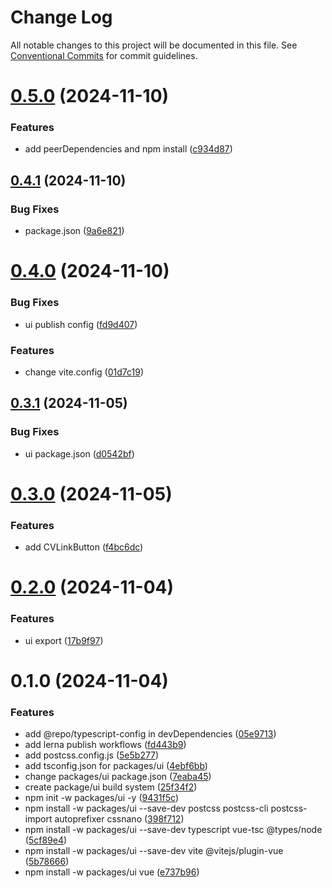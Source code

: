 # Change Log

All notable changes to this project will be documented in this file.
See [Conventional Commits](https://conventionalcommits.org) for commit guidelines.

# [0.5.0](https://github.com/Dai7Igarashi/ui-sample-1/compare/@dai7igarashi/ui@0.4.1...@dai7igarashi/ui@0.5.0) (2024-11-10)

### Features

* add peerDependencies and npm install ([c934d87](https://github.com/Dai7Igarashi/ui-sample-1/commit/c934d87b53c9a46fa8a3889ea3c74d2b641f317d))

## [0.4.1](https://github.com/Dai7Igarashi/ui-sample-1/compare/@dai7igarashi/ui@0.4.0...@dai7igarashi/ui@0.4.1) (2024-11-10)

### Bug Fixes

- package.json ([9a6e821](https://github.com/Dai7Igarashi/ui-sample-1/commit/9a6e821035f83641106307238a7daf4224ecb649))

# [0.4.0](https://github.com/Dai7Igarashi/ui-sample-1/compare/@dai7igarashi/ui@0.3.1...@dai7igarashi/ui@0.4.0) (2024-11-10)

### Bug Fixes

- ui publish config ([fd9d407](https://github.com/Dai7Igarashi/ui-sample-1/commit/fd9d4070cbbe4a08338b2e837f349a15b1306c69))

### Features

- change vite.config ([01d7c19](https://github.com/Dai7Igarashi/ui-sample-1/commit/01d7c19ee49d750cd6c0e98f040d53e1b3e8c052))

## [0.3.1](https://github.com/Dai7Igarashi/ui-sample-1/compare/@dai7igarashi/ui@0.3.0...@dai7igarashi/ui@0.3.1) (2024-11-05)

### Bug Fixes

- ui package.json ([d0542bf](https://github.com/Dai7Igarashi/ui-sample-1/commit/d0542bfe586885c7f38ad288c0ac35051ff28ee0))

# [0.3.0](https://github.com/Dai7Igarashi/ui-sample-1/compare/@dai7igarashi/ui@0.2.0...@dai7igarashi/ui@0.3.0) (2024-11-05)

### Features

- add CVLinkButton ([f4bc6dc](https://github.com/Dai7Igarashi/ui-sample-1/commit/f4bc6dc194de3a817da92122dc040fcf8ab4a667))

# [0.2.0](https://github.com/Dai7Igarashi/ui-sample-1/compare/@dai7igarashi/ui@0.1.0...@dai7igarashi/ui@0.2.0) (2024-11-04)

### Features

- ui export ([17b9f97](https://github.com/Dai7Igarashi/ui-sample-1/commit/17b9f97a7cbe9647246954deacb5f2c2a87a5607))

# 0.1.0 (2024-11-04)

### Features

- add @repo/typescript-config in devDependencies ([05e9713](https://github.com/Dai7Igarashi/ui-sample-1/commit/05e9713788e1950e827534ddfbcc2778eb0afe3f))
- add lerna publish workflows ([fd443b9](https://github.com/Dai7Igarashi/ui-sample-1/commit/fd443b9e84222193bc91fa88cb47467804e5b6e2))
- add postcss.config.js ([5e5b277](https://github.com/Dai7Igarashi/ui-sample-1/commit/5e5b277e77212aa875c01cdd242309178f1b82cd))
- add tsconfig.json for packages/ui ([4ebf6bb](https://github.com/Dai7Igarashi/ui-sample-1/commit/4ebf6bbd6ce34c58da7545774ce2518a24910b9e))
- change packages/ui package.json ([7eaba45](https://github.com/Dai7Igarashi/ui-sample-1/commit/7eaba4571b414906e76ab765497b655eee4d9187))
- create package/ui build system ([25f34f2](https://github.com/Dai7Igarashi/ui-sample-1/commit/25f34f2158897d964eba618049e92204b2b21a0e))
- npm init -w packages/ui -y ([9431f5c](https://github.com/Dai7Igarashi/ui-sample-1/commit/9431f5cd8d1df40ff077dd3b0fa22f5c3018314c))
- npm install -w packages/ui --save-dev postcss postcss-cli postcss-import autoprefixer cssnano ([398f712](https://github.com/Dai7Igarashi/ui-sample-1/commit/398f712405b99a204449bb12a57ada8df56e61e3))
- npm install -w packages/ui --save-dev typescript vue-tsc @types/node ([5cf89e4](https://github.com/Dai7Igarashi/ui-sample-1/commit/5cf89e45e47c20ed0f1fc173e7773b7bdb837f00))
- npm install -w packages/ui --save-dev vite @vitejs/plugin-vue ([5b78666](https://github.com/Dai7Igarashi/ui-sample-1/commit/5b78666a87c0e2ec32184b506b7d284eb4457a09))
- npm install -w packages/ui vue ([e737b96](https://github.com/Dai7Igarashi/ui-sample-1/commit/e737b96f81b2bb64694eebcf7ba7a5048f1e5052))
